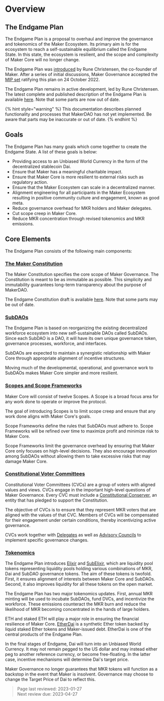 # Overview

## The Endgame Plan

The Endgame Plan is a proposal to overhaul and improve the governance and tokenomics of the Maker Ecosystem. Its primary aim is for the ecosystem to reach a self-sustainable equilibrium called the Endgame State. In this state, the ecosystem is resilient, and the scope and complexity of Maker Core will no longer change.

The Endgame Plan was [introduced](https://forum.makerdao.com/t/decentralized-voter-committee-on-tuesday-5pm-cest-all-mkr-holders-welcome/15166) by Rune Christensen, the co-founder of Maker. After a series of initial discussions, Maker Governance accepted the [MIP set](https://vote.makerdao.com/polling/QmTmS5Nf) ratifying this plan on 24 October 2022. 

The Endgame Plan remains in active development, led by Rune Christensen. The latest complete and published description of the Endgame Plan is available [here](https://forum.makerdao.com/t/endgame-plan-v3-complete-overview/17427). Note that some parts are now out of date.  


{% hint style="warning" %} This documentation describes planned functionality and processes that MakerDAO has not yet implemented. Be aware that parts may be inaccurate or out of date. {% endhint %}

## Goals

The Endgame Plan has many goals which come together to create the Endgame State. A list of these goals is below:
- Providing access to an Unbiased World Currency in the form of the decentralized stablecoin Dai.
- Ensure that Maker has a meaningful charitable impact.
- Ensure that Maker Core is more resilient to external risks such as regulatory action.
- Ensure that the Maker Ecosystem can scale in a decentralized manner.
- Alignment engineering for all participants in the Maker Ecosystem resulting in positive community culture and engagement, known as good meta.
- Reduce governance overhead for MKR holders and Maker delegates.
- Cut scope creep in Maker Core.
- Reduce MKR concentration through revised tokenomics and MKR emissions.

## Core Elements

The Endgame Plan consists of the following main components:

### [The Maker Constitution](maker-core/constitution.md)
The Maker Constitution specifies the core scope of Maker Governance. The Constitution is meant to be as immutable as possible. This simplicity and immutability guarantees long-term transparency about the purpose of MakerDAO.

The Endgame Constitution draft is available [here](https://forum.makerdao.com/t/mip101-the-maker-constitution/19621). Note that some parts may be out of date.  

### [SubDAOs](subdaos/overview.md)

The Endgame Plan is based on reorganizing the existing decentralized workforce ecosystem into new self-sustainable DAOs called SubDAOs. Since each SubDAO is a DAO, it will have its own unique governance token, governance processes, workforce, and interfaces.

SubDAOs are expected to maintain a synergistic relationship with Maker Core through appropriate alignment of incentive structures.

Moving much of the developmental, operational, and governance work to SubDAOs makes Maker Core simpler and more resilient.

### [Scopes and Scope Frameworks](maker-core/scopes-and-frameworks.md)

Maker Core will consist of twelve Scopes. A Scope is a broad focus area for any work done to operate or improve the protocol. 

The goal of introducing Scopes is to limit scope creep and ensure that any work done aligns with Maker Core's goals.

Scope Frameworks define the rules that SubDAOs must adhere to. Scope Frameworks will be refined over time to maximize profit and minimize risk to Maker Core.

Scope Frameworks limit the governance overhead by ensuring that Maker Core only focuses on high-level decisions. They also encourage innovation among SubDAOs without allowing them to take excessive risks that may damage Maker Core. 

### [Constitutional Voter Committees](maker-core/cvc.md)

Constitutional Voter Committees (CVCs) are a group of voters with aligned values and views. CVCs engage in the important high-level questions of Maker Governance. Every CVC must include a [Constitutional Conserver](maker-core/constitutional-conservers.md), an entity that has pledged to support the Constitution. 

The objective of CVCs is to ensure that they represent MKR voters that are aligned with the values of that CVC. Members of CVCs will be compensated for their engagement under certain conditions, thereby incentivizing active governance. 

CVCs work together with [Delegates](maker-core/delegates.md) as well as [Advisory Councils](maker-core/advisory-councils.md) to implement specific governance changes.

### [Tokenomics](tokenomics/launch-tokenomics.md)

The Endgame Plan introduces [Elixir](tokenomics/elixir.md) and [SubElixir](tokenomics/subelixir.md), which are liquidity pool tokens representing liquidity pools holding various combinations of MKR, Dai and SubDAO governance tokens. The aim of these tokens is twofold. First, it ensures alignment of interests between Maker Core and SubDAOs. Second, it also improves liquidity for all these tokens on the open market. 

The Endgame Plan has two major tokenomics updates. First, annual MKR minting will be used to incubate SubDAOs, fund DVCs, and incentivize the workforce. These emissions counteract the MKR burn and reduce the likelihood of MKR becoming concentrated in the hands of large holders.

ETH and staked ETH will play a major role in ensuring the financial resilience of Maker Core. [EtherDai](tokenomics/etherdai.md) is a synthetic Ether token backed by liquid staked Ether tokens and Maker-issued debt. EtherDai is one of the central products of the Endgame Plan. 

In the final stages of Endgame, Dai will turn into an Unbiased World Currency. It may not remain pegged to the US dollar and may instead either peg to another reference currency, or become free-floating. In the latter case, incentive mechanisms will determine Dai's target price. 

Maker Governance no longer guarantees that MKR tokens will function as a backstop in the event that Maker is insolvent. Governance may choose to change the Target Price of Dai to reflect this. 


>Page last reviewed: 2023-01-27    
>Next review due: 2023-04-27  